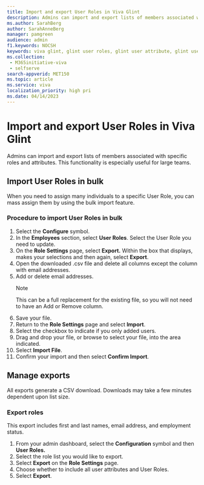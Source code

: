 ```yaml
---
title: Import and export User Roles in Viva Glint
description: Admins can import and export lists of members associated with specific roles and attributes.
ms.author: SarahBerg
author: SarahAnneBerg
manager: pamgreen
audience: admin
f1.keywords: NOCSH
keywords: viva glint, glint user roles, glint user attribute, glint user roles import, glint import user roles, glint manage roles
ms.collection: 
 - M365initiative-viva
 - selfserve
search-appverid: MET150
ms.topic: article
ms.service: viva
localization_priority: high pri
ms.date: 04/14/2023
---
```


# Import and export User Roles in Viva Glint

Admins can import and export lists of members associated with specific roles and attributes. This functionality is especially useful for large teams.

## Import User Roles in bulk

When you need to assign many individuals to a specific User Role, you can mass assign them by using the bulk import feature.

### Procedure to import User Roles in bulk

1. Select the **Configure** symbol.
2. In the **Employees** section, select **User Roles**. Select the User Role you need to update.
3. On the **Role Settings** page, select **Export.** Within the box that displays, makes your selections and then again, select **Export**.
4. Open the downloaded .csv file and delete all columns except the column with email addresses.
5. Add or delete email addresses.
     >[!NOTE]
     >This can be a full replacement for the existing file, so you will not need to have an Add or Remove column.
6. Save your file.
7. Return to the **Role Settings** page and select **Import**.
8. Select the checkbox to indicate if you only added users.
9. Drag and drop your file, or browse to select your file, into the area indicated.
10. Select **Import File**.
11. Confirm your import and then select **Confirm Import**.

## Manage exports

All exports generate a CSV download. Downloads may take a few minutes dependent upon list size.

### Export roles

This export includes first and last names, email address, and employment status.

1. From your admin dashboard, select the **Configuration**  symbol and then **User Roles.**
2. Select the role list you would like to export.
3. Select  **Export** on the **Role Settings** page.
4. Choose whether to include all user attributes and User Roles.
5. Select  **Export**.